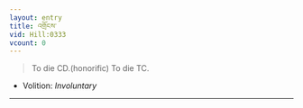 ```yaml
---
layout: entry
title: འགྲོངས་
vid: Hill:0333
vcount: 0
---
```

> To die CD\.(honorific) To die TC\.

* Volition: _Involuntary_

---

